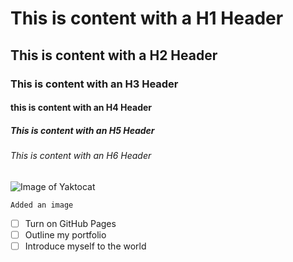 # This is content with a H1 Header
## This is content with a H2 Header
### This is content with an H3 Header
#### this is content with an H4 Header
##### This is content with an H5 Header
###### This is content with an H6 Header

![Image of Yaktocat](https://octodex.github.com/images/yaktocat.png)
```
Added an image
```

- [ ] Turn on GitHub Pages
- [ ] Outline my portfolio
- [ ] Introduce myself to the world
